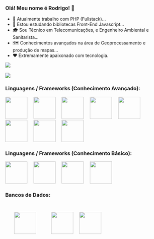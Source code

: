 ### Olá! Meu nome é Rodrigo! 👋

- 🔭 Atualmente trabalho com PHP (Fullstack)...
- 🌱 Estou estudando bibliotecas Front-End Javascript...
- 🎓 Sou Técnico em Telecomunicações, e Engenheiro Ambiental e Sanitarista...
- 🗺️ Conhecimentos avançados na área de Geoprocessamento e produção de mapas...
- ❤️ Extremamente apaixonado com tecnologia.

<div>
    <img src="https://github-readme-stats.vercel.app/api?username=rodrigodev1990&show_icons=true&theme=github_dark">
    <BR/>
    <BR/>
    <img src="https://github-readme-stats.vercel.app/api/top-langs/?username=rodrigodev1990&layout=compact&theme=github_dark">
</div>


### Linguagens / Frameworks (Conhecimento Avançado):
<div>
  <img style="height:70px;" src='https://cdn.jsdelivr.net/gh/devicons/devicon/icons/php/php-plain.svg'>
  &nbsp;&nbsp;&nbsp;
  <img style="height:70px;" src="https://cdn.jsdelivr.net/gh/devicons/devicon/icons/laravel/laravel-plain.svg" />
  &nbsp;&nbsp;&nbsp;
  <img style="height:70px;" src="https://cdn.jsdelivr.net/gh/devicons/devicon/icons/android/android-plain-wordmark.svg" />
  &nbsp;&nbsp;&nbsp;
  <img style="height:70px;" src="https://cdn.jsdelivr.net/gh/devicons/devicon/icons/html5/html5-plain-wordmark.svg" />
  &nbsp;&nbsp;&nbsp;
  <img style="height:70px;" src="https://cdn.jsdelivr.net/gh/devicons/devicon/icons/css3/css3-plain-wordmark.svg" />
  &nbsp;&nbsp;&nbsp;
  <img style="height:70px;" src="https://cdn.jsdelivr.net/gh/devicons/devicon/icons/bootstrap/bootstrap-plain-wordmark.svg" />
  &nbsp;&nbsp;&nbsp;
  <img style="height:70px;" src="https://cdn.jsdelivr.net/gh/devicons/devicon/icons/javascript/javascript-plain.svg" />
  &nbsp;&nbsp;&nbsp;
  <img style="height:70px;" src="https://cdn.jsdelivr.net/gh/devicons/devicon/icons/docker/docker-plain-wordmark.svg" />
  &nbsp;&nbsp;&nbsp;
</div>

### Linguagens / Frameworks (Conhecimento Básico):
<div>
  <img style="height:70px;" src="https://cdn.jsdelivr.net/gh/devicons/devicon/icons/rails/rails-plain-wordmark.svg" />
  &nbsp;&nbsp;&nbsp;
  <img style="height:70px;" src="https://cdn.jsdelivr.net/gh/devicons/devicon/icons/ionic/ionic-original-wordmark.svg" />
  &nbsp;&nbsp;&nbsp;
  <img style="height:70px;" src="https://cdn.jsdelivr.net/gh/devicons/devicon/icons/python/python-plain-wordmark.svg" />
  &nbsp;&nbsp;&nbsp;
  <img style="height:70px;" src="https://cdn.jsdelivr.net/gh/devicons/devicon/icons/java/java-plain-wordmark.svg" />
  &nbsp;&nbsp;&nbsp;
</div>

### Bancos de Dados:
<div>
  <img style="height:70px;margin:2em;" src="https://cdn.jsdelivr.net/gh/devicons/devicon/icons/mysql/mysql-plain-wordmark.svg" />
  &nbsp;&nbsp;&nbsp;
  <img style="height:70px;" src="https://cdn.jsdelivr.net/gh/devicons/devicon/icons/postgresql/postgresql-plain-wordmark.svg" />
  &nbsp;&nbsp;&nbsp;
  <img style="height:70px;" src="https://cdn.jsdelivr.net/gh/devicons/devicon/icons/redis/redis-plain-wordmark.svg" />
  &nbsp;&nbsp;&nbsp;
</div>
